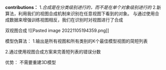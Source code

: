 **contributions：**
1.*合成是在分类级别进行的，而不是在单个对象级别进行的*
2.新算法，利用我们的视图合成机制来识别在任意视图下看到的对象。
	与通过使用合成数据来增强训练视图相反，我们在识别时对视图进行了合成


双视图合成
![[Pasted image 20221105194359.png]]

模型伪算法：
1.输出是所有视图和所有类别的K个最佳模型视图的简短列表

2.通过使用视图合成方案来完善短列表的错误分数




优势：
不需要重建3D模型









